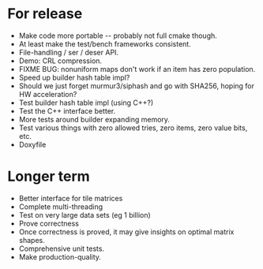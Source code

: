 # For release

* Make code more portable -- probably not full cmake though.
* At least make the test/bench frameworks consistent.
* File-handling / ser / deser API.
* Demo: CRL compression.
* FIXME BUG: nonuniform maps don't work if an item has zero population.
* Speed up builder hash table impl?
* Should we just forget murmur3/siphash and go with SHA256, hoping for HW acceleration?
* Test builder hash table impl (using C++?)
* Test the C++ interface better.
* More tests around builder expanding memory.
* Test various things with zero allowed tries, zero items, zero value bits, etc.
* Doxyfile

# Longer term

* Better interface for tile matrices
* Complete multi-threading
* Test on very large data sets (eg 1 billion)
* Prove correctness
* Once correctness is proved, it may give insights on optimal matrix shapes.
* Comprehensive unit tests.
* Make production-quality.
